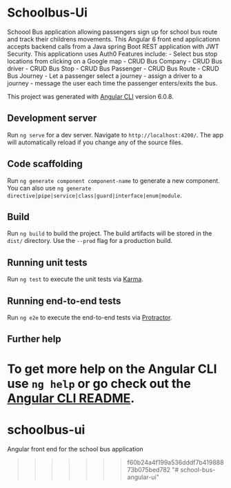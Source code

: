 
# Schoolbus-Ui
Schoool Bus application allowing passengers sign up for school bus route and track their childrens movements.
This Angular 6 front end applicationn accepts backend calls from a Java spring Boot REST application with JWT Security. This applicationn uses Auth0
Features include:
                    - Select bus stop locations from clicking on a Google map
                    - CRUD Bus Company
                    - CRUD Bus driver
                    - CRUD Bus Stop
                    - CRUD Bus Passenger
                    - CRUD Bus Route
                    - CRUD Bus Journey
                    - Let a passenger select a journey
                    - assign a driver to a journey
                    - message the user each time the passenger enters/exits the bus.

This project was generated with [Angular CLI](https://github.com/angular/angular-cli) version 6.0.8.

## Development server

Run `ng serve` for a dev server. Navigate to `http://localhost:4200/`. The app will automatically reload if you change any of the source files.

## Code scaffolding

Run `ng generate component component-name` to generate a new component. You can also use `ng generate directive|pipe|service|class|guard|interface|enum|module`.

## Build

Run `ng build` to build the project. The build artifacts will be stored in the `dist/` directory. Use the `--prod` flag for a production build.

## Running unit tests

Run `ng test` to execute the unit tests via [Karma](https://karma-runner.github.io).

## Running end-to-end tests

Run `ng e2e` to execute the end-to-end tests via [Protractor](http://www.protractortest.org/).

## Further help

To get more help on the Angular CLI use `ng help` or go check out the [Angular CLI README](https://github.com/angular/angular-cli/blob/master/README.md).
=======
# schoolbus-ui
Angular front end for the school bus application
>>>>>>> f60b24a4f199a536dddf7b41988873b075bed782
"# school-bus-angular-ui" 
